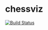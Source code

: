 # chessviz
[![Build Status](https://travis-ci.org/lew14748/chessviz.svg?branch=develop)](https://travis-ci.org/lew14748/chessviz)
